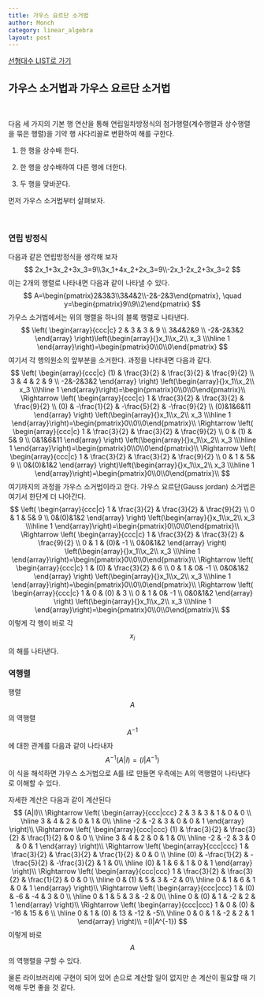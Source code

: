 ```yaml
---
title: 가우스 요르단 소거법
author: Monch
category: linear_algebra
layout: post
---
```


[선형대수 LIST로 가기](https://songminkee.github.io//linear_algebra/2030/05/03/list.html)

 

  

 <h2><b>가우스 소거법과 가우스 요르단 소거법</b></h2> 

<br>

다음 세 가지의 기본 행 연산을 통해 연립일차방정식의 첨가행렬(계수행렬과 상수행렬을 묶은 행렬)을 기약 행 사다리꼴로 변환하여 해를 구한다.

1) 한 행을 상수배 한다.

2) 한 행을 상수배하여 다른 행에 더한다.

3) 두 행을 맞바꾼다.

먼저 가우스 소거법부터 살펴보자.

<br>

<h3><b>연립 방정식</b></h3>

다음과 같은 연립방정식을 생각해 보자
$$
2x_1+3x_2+3x_3=9\\3x_1+4x_2+2x_3=9\\-2x_1-2x_2+3x_3=2
$$
이는 2개의 행렬로 나타내면 다음과 같이 나타낼 수 있다.
$$
A=\begin{pmatrix}2&3&3\\3&4&2\\-2&-2&3\end{pmatrix},  \quad y=\begin{pmatrix}9\\9\\2\end{pmatrix}
$$
가우스 소거법에서는 위의 행렬을 하나의 블록 행렬로 나타낸다.
$$
\left(
  \begin{array}{ccc|c}
  2 & 3 & 3 & 9 \\
  3&4&2&9 \\
  -2&-2&3&2
\end{array} \right)\left(\begin{array}{}x_1\\x_2\\ x_3 \\\hline 1 \end{array}\right)=\begin{pmatrix}0\\0\\0\end{pmatrix}
$$
여기서 각 행의원소의 앞부분을 소거한다. 과정을 나타내면 다음과 같다.
$$
\left(
  \begin{array}{ccc|c}
  (1) & \frac{3}{2} & \frac{3}{2} & \frac{9}{2} \\
  3 & 4 & 2 & 9 \\
  -2&-2&3&2
\end{array} \right) \left(\begin{array}{}x_1\\x_2\\ x_3 \\\hline 1 \end{array}\right)=\begin{pmatrix}0\\0\\0\end{pmatrix}\\
\Rightarrow
\left(
  \begin{array}{ccc|c}
  1 & \frac{3}{2} & \frac{3}{2} & \frac{9}{2} \\
  (0) & -\frac{1}{2} & -\frac{5}{2} & -\frac{9}{2} \\
  (0)&1&6&11
\end{array} \right) \left(\begin{array}{}x_1\\x_2\\ x_3 \\\hline 1 \end{array}\right)=\begin{pmatrix}0\\0\\0\end{pmatrix}\\
\Rightarrow 
\left(
  \begin{array}{ccc|c}
  1 & \frac{3}{2} & \frac{3}{2} & \frac{9}{2} \\
  0 & (1) & 5& 9 \\
  0&1&6&11
\end{array} \right) \left(\begin{array}{}x_1\\x_2\\ x_3 \\\hline 1 \end{array}\right)=\begin{pmatrix}0\\0\\0\end{pmatrix}\\
\Rightarrow 
\left(
  \begin{array}{ccc|c}
  1 & \frac{3}{2} & \frac{3}{2} & \frac{9}{2} \\
  0 & 1 & 5& 9 \\
  0&(0)&1&2
\end{array} \right)\left(\begin{array}{}x_1\\x_2\\ x_3 \\\hline 1 \end{array}\right)=\begin{pmatrix}0\\0\\0\end{pmatrix}\\
$$
여기까지의 과정을 가우스 소거법이라고 한다. 가우스 요르단(Gauss jordan) 소거법은 여기서 한단계 더 나아간다.
$$
\left(
  \begin{array}{ccc|c}
  1 & \frac{3}{2} & \frac{3}{2} & \frac{9}{2} \\
  0 & 1 & 5& 9 \\
  0&(0)&1&2
\end{array} \right) \left(\begin{array}{}x_1\\x_2\\ x_3 \\\hline 1 \end{array}\right)=\begin{pmatrix}0\\0\\0\end{pmatrix}\\
\Rightarrow 
\left(
  \begin{array}{ccc|c}
  1 & \frac{3}{2} & \frac{3}{2} & \frac{9}{2} \\
  0 & 1 & (0)& -1 \\
  0&0&1&2
\end{array} \right) \left(\begin{array}{}x_1\\x_2\\ x_3 \\\hline 1 \end{array}\right)=\begin{pmatrix}0\\0\\0\end{pmatrix}\\
\Rightarrow 
\left(
  \begin{array}{ccc|c}
  1 & (0) & \frac{3}{2} & 6 \\
  0 & 1 & 0& -1 \\
  0&0&1&2
\end{array} \right) \left(\begin{array}{}x_1\\x_2\\ x_3 \\\hline 1 \end{array}\right)=\begin{pmatrix}0\\0\\0\end{pmatrix}\\
\Rightarrow 
\left(
  \begin{array}{ccc|c}
  1 & 0 & (0) & 3 \\
  0 & 1 & 0& -1 \\
  0&0&1&2
\end{array} \right) \left(\begin{array}{}x_1\\x_2\\ x_3 \\\hline 1 \end{array}\right)=\begin{pmatrix}0\\0\\0\end{pmatrix}\\
$$
이렇게 각 행이 바로 각 $$x_{i}$$의 해를 나타낸다.



<h3><b>역행렬</b></h3>

행렬 $$A$$의 역행렬 $$A^{-1}$$에 대한 관계를 다음과 같이 나타내자
$$
A^{-1}(A|I)=(I|A^{-1})
$$
이 식을 해석하면 가우스 소거법으로 A를 I로 만들면 우측에는 A의 역행렬이 나타낸다로 이해할 수 있다.

자세한 계산은 다음과 같이 계산된다
$$
(A|I)\\
\Rightarrow 
\left(
  \begin{array}{ccc|ccc}
  2 & 3 & 3 & 1 & 0 & 0 \\
  \hline
  3 & 4 & 2 & 0 & 1 & 0\\
  \hline
  -2 & -2 & 3 & 0 & 0 & 1
\end{array} \right)\\
\Rightarrow 
\left(
  \begin{array}{ccc|ccc}
  (1) & \frac{3}{2} & \frac{3}{2} & \frac{1}{2} & 0 & 0 \\
  \hline
  3 & 4 & 2 & 0 & 1 & 0\\
  \hline
  -2 & -2 & 3 & 0 & 0 & 1
\end{array} \right)\\
\Rightarrow 
\left(
  \begin{array}{ccc|ccc}
  1 & \frac{3}{2} & \frac{3}{2} & \frac{1}{2} & 0 & 0 \\
  \hline
  (0) & -\frac{1}{2} & -\frac{5}{2} & -\frac{3}{2} & 1 & 0\\
  \hline
  (0) & 1 & 6 & 1 & 0 & 1
\end{array} \right)\\
\Rightarrow 
\left(
  \begin{array}{ccc|ccc}
  1 & \frac{3}{2} & \frac{3}{2} & \frac{1}{2} & 0 & 0 \\
  \hline
  0 & (1) & 5 & 3 & -2 & 0\\
  \hline
  0 & 1 & 6 & 1 & 0 & 1
\end{array} \right)\\
\Rightarrow 
\left(
  \begin{array}{ccc|ccc}
  1 & (0) & -6 & -4 & 3 & 0 \\
  \hline
  0 & 1 & 5 & 3 & -2 & 0\\
  \hline
  0 & (0) & 1 & -2 & 2 & 1
\end{array} \right)\\
\Rightarrow 
\left(
  \begin{array}{ccc|ccc}
  1 & 0 & (0) & -16 & 15 & 6 \\
  \hline
  0 & 1 & (0) & 13 & -12 & -5\\
  \hline
  0 & 0 & 1 & -2 & 2 & 1
\end{array} \right)\\
=(I|A^{-1})
$$
이렇게 바로 $$A$$의 역행렬을 구할 수 있다.

물론 라이브러리에 구현이 되어 있어 손으로 계산할 일이 없지만 손 계산이 필요할 때 기억해 두면 좋을 것 같다.

